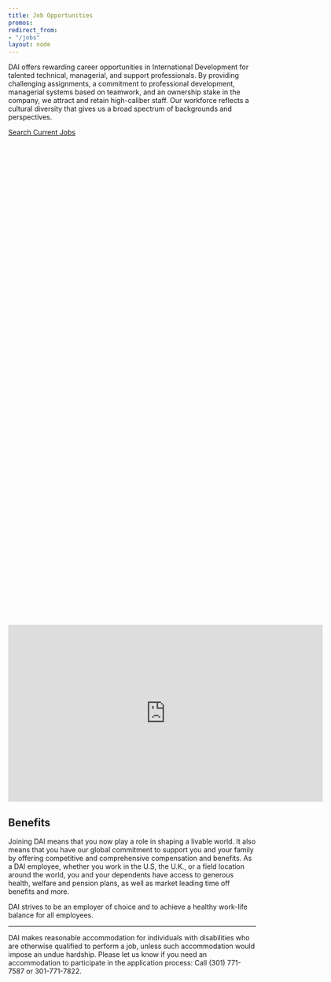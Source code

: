 ```yaml
---
title: Job Opportunities
promos: 
redirect_from:
- "/jobs"
layout: node
---
```


DAI offers rewarding career opportunities in International Development for talented technical, managerial, and support professionals. By providing challenging assignments, a commitment to professional development, managerial systems based on teamwork, and an ownership stake in the company, we attract and retain high-caliber staff. Our workforce reflects a cultural diversity that gives us a broad spectrum of backgrounds and perspectives. 

<p><a href="http://sj.tbe.taleo.net/SJ1/ats/careers/jobSearch.jsp?org=DAINC&cws=1&rid=173" class="primary-block--button">Search Current Jobs <svg class="redirect" viewBox="0 0 36 70" preserveAspectRatio="xMinYMax meet"><use xlink:href="#redirect"></use></svg></a></p>

<iframe src="https://player.vimeo.com/video/138317317" width="640" height="360" frameborder="0" webkitallowfullscreen mozallowfullscreen allowfullscreen></iframe>

<!-- It is the policy of DAI to use the Internet and related electronic data technologies to fill all vacant home office (corporate) positions. Job seekers, both internal and external, including but not limited to individuals sourced by means of job fairs, networking events, and employee referrals, will be directed to apply at the DAI online career page. Job seekers are instructed to complete a profile and upload a copy of their current curriculum vitae for a particular job opening.

Individuals must follow these instructions to be considered for employment. Race, ethnicity, and gender information will be solicited using a voluntary self-identification form at the time a job seeker completes a profile. Individual responses to this information will be tracked solely for purposes of compliance with affirmative action regulations under Executive Order 11246.

DAI is an equal opportunity/affirmative action employer with a commitment to  diversity.  All individuals, regardless of personal characteristics, are encouraged to apply. (Compliant with the new VEVRAA and Section 503 rules).

**Equal Employment Opportunity (EEO) Resources:**

* [Detailed explanation of the EEO is the Law poster (English)](http://dai.com/sites/default/files/eeo-poster.pdf)
* [Detailed explanation of the EEO is the Law poster (Spanish)](http://dai.com/sites/default/files/eeo-spanish.pdf)
* [DAI EEO policy](http://dai.com/sites/default/files/pdfs/eeo_policy.pdf) -->

## Benefits

Joining DAI means that you now play a role in shaping a livable world. It also means that you have our global commitment to support you and your family by offering competitive and comprehensive compensation and benefits. As a DAI employee, whether you work in the U.S, the U.K., or a field location around the world, you and your dependents have access to generous health, welfare and pension plans, as well as market leading time off benefits and more.

DAI strives to be an employer of choice and to achieve a healthy work-life balance for all employees.

___

<p class="disclaimer">DAI makes reasonable accommodation for individuals with disabilities who are otherwise qualified to perform a job, unless such accommodation would impose an undue hardship. Please let us know if you need an accommodation to participate in the application process: Call (301) 771-7587 or 301-771-7822.</p>
